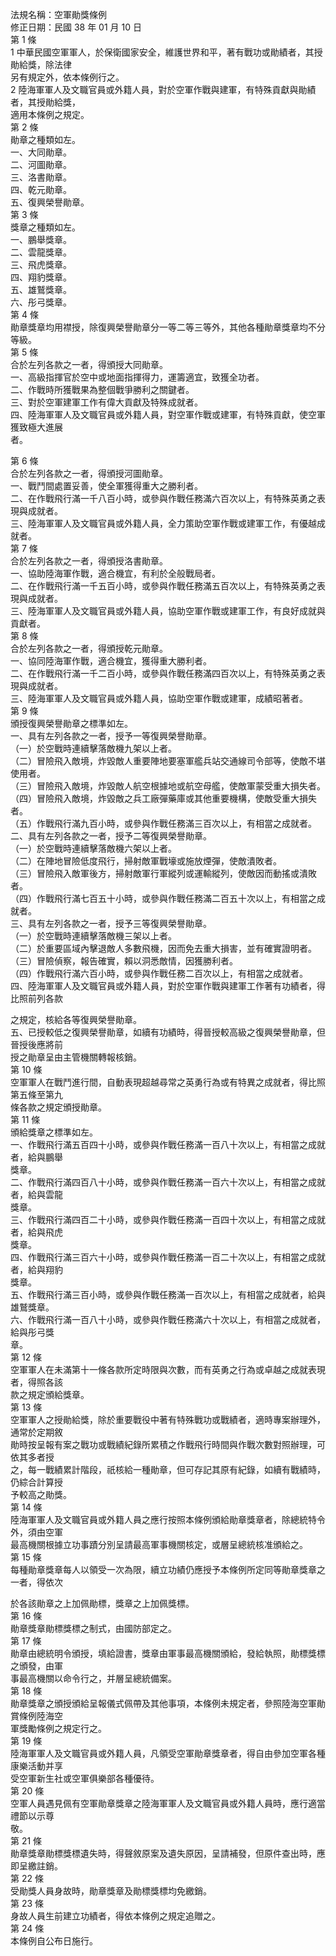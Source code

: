 法規名稱：空軍勛獎條例  
修正日期：民國 38 年 01 月 10 日  
第 1 條  
1 中華民國空軍軍人，於保衛國家安全，維護世界和平，著有戰功或勛績者，其授勛給獎，除法律  
另有規定外，依本條例行之。  
2 陸海軍軍人及文職官員或外籍人員，對於空軍作戰與建軍，有特殊貢獻與勛績者，其授勛給獎，  
適用本條例之規定。  
第 2 條  
勛章之種類如左。  
一、大同勛章。  
二、河圖勛章。  
三、洛書勛章。  
四、乾元勛章。  
五、復興榮譽勛章。  
第 3 條  
獎章之種類如左。  
一、鵬舉獎章。  
二、雲龍獎章。  
三、飛虎獎章。  
四、翔豹獎章。  
五、雄鷲獎章。  
六、彤弓獎章。  
第 4 條  
勛章獎章均用襟授，除復興榮譽勛章分一等二等三等外，其他各種勛章獎章均不分等級。  
第 5 條  
合於左列各款之一者，得頒授大同勛章。  
一、高級指揮官於空中或地面指揮得力，運籌適宜，致獲全功者。  
二、作戰時所獲戰果為整個戰爭勝利之關鍵者。  
三、對於空軍建軍工作有偉大貢獻及特殊成就者。  
四、陸海軍軍人及文職官員或外籍人員，對空軍作戰或建軍，有特殊貢獻，使空軍獲致極大進展  
者。  


第 6 條  
合於左列各款之一者，得頒授河圖勛章。  
一、戰鬥間處置妥善，使全軍獲得重大之勝利者。  
二、在作戰飛行滿一千八百小時，或參與作戰任務滿六百次以上，有特殊英勇之表現與成就者。  
三、陸海軍軍人及文職官員或外籍人員，全力策助空軍作戰或建軍工作，有優越成就者。  
第 7 條  
合於左列各款之一者，得頒授洛書勛章。  
一、協助陸海軍作戰，適合機宜，有利於全般戰局者。  
二、在作戰飛行滿一千五百小時，或參與作戰任務滿五百次以上，有特殊英勇之表現與成就者。  
三、陸海軍軍人及文職官員或外籍人員，協助空軍作戰或建軍工作，有良好成就與貢獻者。  
第 8 條  
合於左列各款之一者，得頒授乾元勛章。  
一、協同陸海軍作戰，適合機宜，獲得重大勝利者。  
二、在作戰飛行滿一千二百小時，或參與作戰任務滿四百次以上，有特殊英勇之表現與成就者。  
三、陸海軍軍人及文職官員或外籍人員，協助空軍作戰或建軍，成績昭著者。  
第 9 條  
頒授復興榮譽勛章之標準如左。  
一、具有左列各款之一者，授予一等復興榮譽勛章。  
（一）於空戰時連續擊落敵機九架以上者。  
（二）冒險飛入敵境，炸毀敵人重要陣地要塞軍艦兵站交通線司令部等，使敵不堪使用者。  
（三）冒險飛入敵境，炸毀敵人航空根據地或航空母艦，使敵軍蒙受重大損失者。  
（四）冒險飛入敵境，炸毀敵之兵工廠彈藥庫或其他重要機構，使敵受重大損失者。  
（五）作戰飛行滿九百小時，或參與作戰任務滿三百次以上，有相當之成就者。  
二、具有左列各款之一者，授予二等復興榮譽勛章。  
（一）於空戰時連續擊落敵機六架以上者。  
（二）在陣地冒險低度飛行，掃射敵軍戰壕或施放煙彈，使敵潰敗者。  
（三）冒險飛入敵軍後方，掃射敵軍行軍縱列或運輸縱列，使敵因而動搖或潰敗者。  
（四）作戰飛行滿七百五十小時，或參與作戰任務滿二百五十次以上，有相當之成就者。  
三、具有左列各款之一者，授予三等復興榮譽勛章。  
（一）於空戰時連續擊落敵機三架以上者。  
（二）於重要區域內擊退敵人多數飛機，因而免去重大損害，並有確實證明者。  
（三）冒險偵察，報告確實，賴以洞悉敵情，因獲勝利者。  
（四）作戰飛行滿六百小時，或參與作戰任務二百次以上，有相當之成就者。  
四、陸海軍軍人及文職官員或外籍人員，對於空軍作戰與建軍工作著有功績者，得比照前列各款  


之規定，核給各等復興榮譽勛章。  
五、已授較低之復興榮譽勛章，如續有功績時，得晉授較高級之復興榮譽勛章，但晉授後應將前  
授之勛章呈由主管機關轉報核銷。  
第 10 條  
空軍軍人在戰鬥進行間，自動表現超越尋常之英勇行為或有特異之成就者，得比照第五條至第九  
條各款之規定頒授勛章。  
第 11 條  
頒給獎章之標準如左。  
一、作戰飛行滿五百四十小時，或參與作戰任務滿一百八十次以上，有相當之成就者，給與鵬舉  
獎章。  
二、作戰飛行滿四百八十小時，或參與作戰任務滿一百六十次以上，有相當之成就者，給與雲龍  
獎章。  
三、作戰飛行滿四百二十小時，或參與作戰任務滿一百四十次以上，有相當之成就者，給與飛虎  
獎章。  
四、作戰飛行滿三百六十小時，或參與作戰任務滿一百二十次以上，有相當之成就者，給與翔豹  
獎章。  
五、作戰飛行滿三百小時，或參與作戰任務滿一百次以上，有相當之成就者，給與雄鷲獎章。  
六、作戰飛行滿一百八十小時，或參與作戰任務滿六十次以上，有相當之成就者，給與彤弓獎  
章。  
第 12 條  
空軍軍人在未滿第十一條各款所定時限與次數，而有英勇之行為或卓越之成就表現者，得照各該  
款之規定頒給獎章。  
第 13 條  
空軍軍人之授勛給獎，除於重要戰役中著有特殊戰功或戰績者，適時專案辦理外，通常於定期敘  
勛時按呈報有案之戰功或戰績紀錄所累積之作戰飛行時間與作戰次數對照辦理，可依其多者授  
之，每一戰績累計階段，祇核給一種勛章，但可存記其原有紀錄，如續有戰績時，仍綜合計算授  
予較高之勛獎。  
第 14 條  
陸海軍軍人及文職官員或外籍人員之應行按照本條例頒給勛章獎章者，除總統特令外，須由空軍  
最高機關根據立功事蹟分別呈請最高軍事機關核定，或層呈總統核准頒給之。  
第 15 條  
每種勛章獎章每人以領受一次為限，續立功績仍應授予本條例所定同等勛章獎章之一者，得依次  


於各該勛章之上加佩勛標，獎章之上加佩獎標。  
第 16 條  
勛章獎章勛標獎標之制式，由國防部定之。  
第 17 條  
勛章由總統明令頒授，填給證書，獎章由軍事最高機關頒給，發給執照，勛標獎標之頒發，由軍  
事最高機關以命令行之，并層呈總統備案。  
第 18 條  
勛章獎章之頒授頒給呈報儀式佩帶及其他事項，本條例未規定者，參照陸海空軍勛賞條例陸海空  
軍獎勵條例之規定行之。  
第 19 條  
陸海軍軍人及文職官員或外籍人員，凡領受空軍勛章獎章者，得自由參加空軍各種康樂活動并享  
受空軍新生社或空軍俱樂部各種優待。  
第 20 條  
空軍人員遇見佩有空軍勛章獎章之陸海軍軍人及文職官員或外籍人員時，應行適當禮節以示尊  
敬。  
第 21 條  
勛章獎章勛標獎標遺失時，得聲敘原案及遺失原因，呈請補發，但原件查出時，應即呈繳註銷。  
第 22 條  
受勛獎人員身故時，勛章獎章及勛標獎標均免繳銷。  
第 23 條  
身故人員生前建立功績者，得依本條例之規定追贈之。  
第 24 條  
本條例自公布日施行。  


